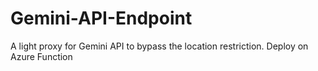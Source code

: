 # Gemini-API-Endpoint
A light proxy for Gemini API to bypass the location restriction. Deploy on Azure Function

